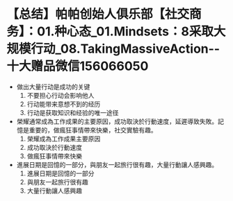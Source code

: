 # 【总结】帕帕创始人俱乐部【社交商务】：01.种心态_01.Mindsets：8采取大规模行动_08.TakingMassiveAction--十大赠品微信156066050

-   做出大量行动是成功的关键
    1.  不要担心行动会影响他人
    2.  行动能带来意想不到的经历
    3.  行动是获取知识和经验的唯一途径
-   榮耀通常成為工作成果的主要原因，成功取決於行動速度，延遲導致失敗。記憶是重要的，做瘋狂事情帶來快樂，社交實驗有趣。
    1.  榮耀成為工作成果主要原因
    2.  成功取決於行動速度
    3.  做瘋狂事情帶來快樂
-   進展日期是回憶的一部分，與朋友一起旅行很有趣，大量行動讓人感興趣。
    1.  進展日期是回憶的一部分
    2.  與朋友一起旅行很有趣
    3.  大量行動讓人感興趣